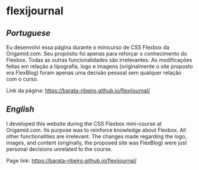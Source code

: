 # flexijournal

## _Portuguese_

Eu desenvolvi essa página durante o minicurso de CSS Flexbox da Origamid.com.
Seu propósito foi apenas para reforçar o conhecimento do Flexbox. Todas as outras funcionalidades são irrelevantes. As modificações
feitas em relação a tipografia, logo e imagens (originalmente o site proposto era FlexBlog) foram apenas uma decisão pessoal sem qualquer
relação com o curso.

Link da página: <https://barata-ribeiro.github.io/flexijournal/>

## _English_

I developed this website during the CSS Flexbox mini-course at Origamid.com. Its purpose was to reinforce knowledge about Flexbox. All other functionalities are irrelevant. The changes made regarding the logo, images, and content (originally, the proposed site was FlexBlog) were just personal decisions unrelated to the course.

Page link: <https://barata-ribeiro.github.io/flexijournal/>
